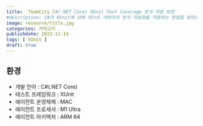 ```yaml
---
title:  TeamCity C#(.NET Core) XUnit Test Coverage 분석 적용 방법
#description: C#의 XUnit에 대해 테스트 커버리지 분석 자동화를 적용하는 방법을 알아봅니다. 
image: resource/title.jpg
categories: 카테고리 
publishdate: 2022-11-14
tags: [ XUnit ]
draft: true
---
```


## 환경
- 개발 언어 : C#(.NET Core)
- 테스트 프레임워크 : XUnit
- 에이전트 운영체제 : MAC
- 에이전트 프로세서 : M1 Ultra
- 에이전트 아키텍처 : ARM 64